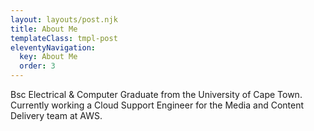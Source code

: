 ```yaml
---
layout: layouts/post.njk
title: About Me
templateClass: tmpl-post
eleventyNavigation:
  key: About Me
  order: 3
---
```


Bsc Electrical & Computer Graduate from the University of Cape Town. Currently working a Cloud Support Engineer for the Media and Content Delivery team at AWS.
